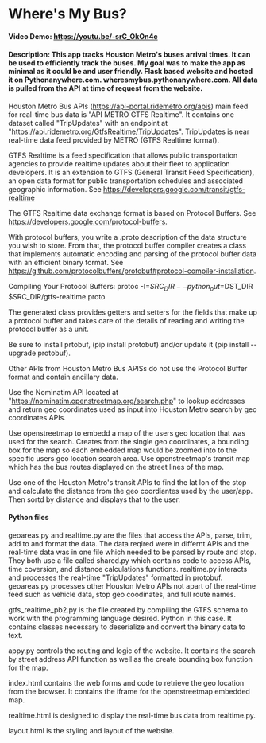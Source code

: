 # Where's My Bus?
#### Video Demo:  https://youtu.be/-srC_OkOn4c
#### Description: This app tracks Houston Metro's buses arrival times. It can be used to efficiently track the buses. My goal was to make the app as minimal as it could be and user friendly. Flask based website and hosted it on Pythonanywhere.com. wheresmybus.pythonanywhere.com. All data is pulled from the API at time of request from the website.

Houston Metro Bus APIs (https://api-portal.ridemetro.org/apis) main feed for real-time bus data is "API METRO GTFS Realtime". It contains one dataset called "TripUpdates" with an endpoint at "https://api.ridemetro.org/GtfsRealtime/TripUpdates". TripUpdates is near real-time data feed provided by METRO (GTFS Realtime format).

GTFS Realtime is a feed specification that allows public transportation agencies to provide realtime updates about their fleet to application developers. It is an extension to GTFS (General Transit Feed Specification), an open data format for public transportation schedules and associated geographic information. See https://developers.google.com/transit/gtfs-realtime

The GTFS Realtime data exchange format is based on Protocol Buffers. See https://developers.google.com/protocol-buffers.

With protocol buffers, you write a .proto description of the data structure you wish to store. From that, the protocol buffer compiler creates a class that implements automatic encoding and parsing of the protocol buffer data with an efficient binary format.  See https://github.com/protocolbuffers/protobuf#protocol-compiler-installation.

Compiling Your Protocol Buffers:
protoc -I=$SRC_DIR --python_out=$DST_DIR $SRC_DIR/gtfs-realtime.proto

The generated class provides getters and setters for the fields that make up a protocol buffer and takes care of the details of reading and writing the protocol buffer as a unit.

Be sure to install prtobuf, (pip install protobuf) and/or update it (pip install --upgrade protobuf).

Other APIs from Houston Metro Bus APISs do not use the Protocol Buffer format and contain ancillary data.

Use the Nominatim API located at "https://nominatim.openstreetmap.org/search.php" to lookup addresses and return geo coordinates used as input into Houston Metro search by geo coordinates APIs.

Use openstreetmap to embedd a map of the users geo location that was used for the search. Creates from the single geo coordinates, a bounding box for the map so each embedded map would be zoomed into to the specific users geo location search area. Use openstreetmap's transit map which has the bus routes displayed on the street lines of the map.

Use one of the Houston Metro's transit APIs to find the lat lon of the stop and calculate the distance from the geo coordiantes used by the user/app. Then sortd by distance and displays that to the user.

#### Python files
geoareas.py and realtime.py are the files that access the APIs, parse, trim, add to and format the data. The data reqired were in differnt APIs and the real-time data was in one file which needed to be parsed by route and stop. They both use a file called shared.py which contains code to access APIs, time coversion, and distance calculations functions. realtime.py interacts and processes the real-time "TripUpdates" formatted in protobuf. geoareas.py processes other Houston Metro APIs not apart of the real-time feed such as vehicle data, stop geo coodinates, and full route names.

gtfs_realtime_pb2.py is the file created by compiling the GTFS schema to work with the programming language desired. Python in this case. It contains classes necessary to deserialize and convert the binary data to text.

appy.py controls the routing and logic of the website. It contains the search by street address API function as well as the create bounding box function for the map.

index.html contains the web forms and code to retrieve the geo location from the browser. It contains the iframe for the openstreetmap embedded map.

realtime.html is designed to display the real-time bus data from realtime.py.

layout.html is the styling and layout of the website. 
